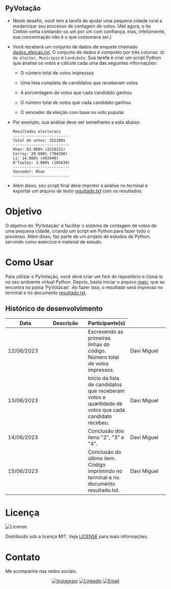 ## PyVotação

* Neste desafio, você tem a tarefa de ajudar uma pequena cidade rural a modernizar seu processo de contagem de votos. (Até agora, o tio Cleiton vinha contando-os um por um com confiança, mas, infelizmente, sua concentração não é o que costumava ser.)

* Você receberá um conjunto de dados de enquete chamado [dados_eleicao.txt](PyVotacao/Recursos/dados_eleicao.txt). O conjunto de dados é composto por três colunas: `ID do eleitor`,` Município` e `Candidato`. Sua tarefa é criar um script Python que analise os votos e calcule cada uma das seguintes informações:

  * O número total de votos impressos

  * Uma lista completa de candidatos que receberam votos

  * A porcentagem de votos que cada candidato ganhou

  * O número total de votos que cada candidato ganhou

  * O vencedor da eleição com base no voto popular.

* Por exemplo, sua análise deve ser semelhante a esta abaixo:

  ```text
  Resultados eleitorais
  -------------------------
  Total de votos: 3521001
  -------------------------
  Khan: 63.000% (2218231)
  Correy: 20.000% (704200)
  Li: 14.000% (492940)
  O'Tooley: 3.000% (105630)
  -------------------------
  Vencedor: Khan
  -------------------------
  ```

* Além disso, seu script final deve imprimir a análise no terminal e exportar um arquivo de texto [resultado.txt](PyVotacao/resultado.txt) com os resultados.

<!-- SOBRE O PROJETO -->

# Objetivo

O objetivo do 'PyVotação' é facilitar o sistema de contagem de votos de uma pequena cidade, criando um script em Python para fazer todo o processo. Além disso, faz parte de um projeto de estudos de Python, servindo como exercício e material de estudo.

# Como Usar

Para utilizar o PyVotação, você deve criar um fork do repositório e cloná-lo no seu ambiente virtual Python. Depois, basta iniciar o arquivo [main](PyVotacao/main.py), que se encontra na pasta 'PyVotacao'. Ao fazer isso, o resultado será impresso no terminal e no documento [resultado.txt](PyVotacao/resultado.txt).

## Histórico de desenvolvimento 

<table>
    <thead>
        <th style="width: 25%;">
            Data
        </th>
        </th>
        <th style="width: 25%;">
            Descrição
        </th>
        <th style="width: 25%;">
            Participante(s)
        </th>
    </thead>
    <tbody>
        <tr>
            <td>
                12/06/2023
            </td>
            <td>
            </td>
            <td>
                Escrevendo as primeiras linhas do código. Número total de votos impressos.
            </td>
            <td>
                Davi Miguel 
            </td>
        </tr>
        <tr>
            <td>
                13/06/2023
            </td>
            <td>
            </td>
            <td>
                Início da lista de candidatos que receberam votos e quantidade de votos que cada candidato recebeu.
            </td>
            <td>
                Davi Miguel 
            </td>
        </tr>
        <tr>
            <td>
                14/06/2023
            </td>
            <td>
            </td>
            <td>
                Conclusão dos itens "2", "3" e "4".
            </td>
            <td>
                Davi Miguel
            </td>
        </tr>
        <tr>
            <td>
                15/06/2023
            </td>
            <td>
            </td>
            <td>
                Conclusão do último item. Código imprimindo no terminal e no documento resultado.txt.
            </td>
            <td>
                Davi Miguel 
            </td>
        </tr>
    </tbody>
</table>

# Licença

<img alt="License" src="https://img.shields.io/badge/license-MIT-%2304D361?color=rgb(89,101,224)">

Distribuído sob a licença MIT. Veja [LICENSE](LICENSE) para mais informações.

# Contato

Me acompanhe nas redes sociais.

<p align="center">


  <a href="https://www.instagram.com/ddavimig/" target="_blank" >
    <img alt="Instagram" src="https://img.shields.io/badge/-Instagram-ff2b8e?logo=Instagram&logoColor=white"></a>

  <a href="https://www.linkedin.com/in/davimss/" target="_blank" >
    <img alt="Linkedin" src="https://img.shields.io/badge/-Linkedin-blue?logo=Linkedin&logoColor=white"></a>

  <a href="mailto:davi00msantos@gmail.com" target="_blank" >
    <img alt="Email" src="https://img.shields.io/badge/-Email-c14438?logo=Gmail&logoColor=white"></a>

</p>
